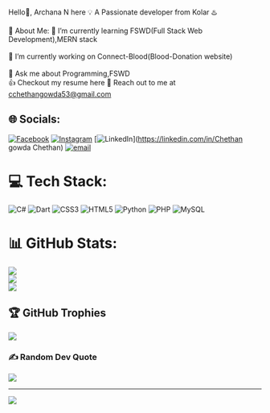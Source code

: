 Hello👋, Archana N here
💡 A Passionate developer from Kolar ♨️

💫 About Me:
🌱 I’m currently learning FSWD(Full Stack Web Development),MERN stack<br><br>
🔭 I’m currently working on Connect-Blood(Blood-Donation website)<br><br>
💬 Ask me about Programming,FSWD<br>
👍 Checkout my resume here
🙌 Reach out to me at cchethangowda53@gmail.com


## 🌐 Socials:
[![Facebook](https://img.shields.io/badge/Facebook-%231877F2.svg?logo=Facebook&logoColor=white)](https://facebook.com/chethangowda.kv) [![Instagram](https://img.shields.io/badge/Instagram-%23E4405F.svg?logo=Instagram&logoColor=white)](https://instagram.com/thenamechetuu) [![LinkedIn](https://img.shields.io/badge/LinkedIn-%230077B5.svg?logo=linkedin&logoColor=white)](https://linkedin.com/in/Chethan gowda Chethan) [![email](https://img.shields.io/badge/Email-D14836?logo=gmail&logoColor=white)](mailto:cchethangowda53@gmail.com) 

# 💻 Tech Stack:
![C#](https://img.shields.io/badge/c%23-%23239120.svg?style=for-the-badge&logo=csharp&logoColor=white) ![Dart](https://img.shields.io/badge/dart-%230175C2.svg?style=for-the-badge&logo=dart&logoColor=white) ![CSS3](https://img.shields.io/badge/css3-%231572B6.svg?style=for-the-badge&logo=css3&logoColor=white) ![HTML5](https://img.shields.io/badge/html5-%23E34F26.svg?style=for-the-badge&logo=html5&logoColor=white) ![Python](https://img.shields.io/badge/python-3670A0?style=for-the-badge&logo=python&logoColor=ffdd54) ![PHP](https://img.shields.io/badge/php-%23777BB4.svg?style=for-the-badge&logo=php&logoColor=white) ![MySQL](https://img.shields.io/badge/mysql-4479A1.svg?style=for-the-badge&logo=mysql&logoColor=white)
# 📊 GitHub Stats:
![](https://github-readme-stats.vercel.app/api?username=Chethan-Gowda-K-V&theme=merko&hide_border=false&include_all_commits=false&count_private=false)<br/>
![](https://nirzak-streak-stats.vercel.app/?user=Chethan-Gowda-K-V&theme=merko&hide_border=false)<br/>
![](https://github-readme-stats.vercel.app/api/top-langs/?username=Chethan-Gowda-K-V&theme=merko&hide_border=false&include_all_commits=false&count_private=false&layout=compact)

## 🏆 GitHub Trophies
![](https://github-profile-trophy.vercel.app/?username=Chethan-Gowda-K-V&theme=radical&no-frame=false&no-bg=true&margin-w=4)

### ✍️ Random Dev Quote
![](https://quotes-github-readme.vercel.app/api?type=horizontal&theme=radical)

---
[![](https://visitcount.itsvg.in/api?id=Chethan-Gowda-K-V&icon=0&color=0)](https://visitcount.itsvg.in)

<!-- Proudly created with GPRM ( https://gprm.itsvg.in ) -->

